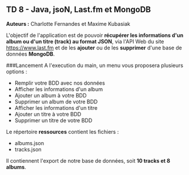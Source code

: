 TD 8 - Java, jsoN, Last.fm et MongoDB
---

**Auteurs :** Charlotte Fernandes et Maxime Kubasiak

L'objectif de l'application est de pouvoir **récupérer les informations d'un album ou d'un titre (track)
au format JSON**, via l'API Web du site https://www.last.fm 
et de les **ajouter** ou de les **supprimer** d'une base de données **MongoDB**.

###Lancement
A l'execution du main, un menu vous proposera plusieurs options :
- Remplir votre BDD avec nos données
- Afficher les informations d'un album
- Ajouter un album à votre BDD
- Supprimer un album de votre BDD
- Afficher les informations d'un titre
- Ajouter un titre à votre BDD
- Supprimer un titre de votre BDD

Le répertoire **ressources** contient les fichiers :
- albums.json
- tracks.json

Il contiennent l'export de notre base de données, soit **10 tracks et 8 albums**.
